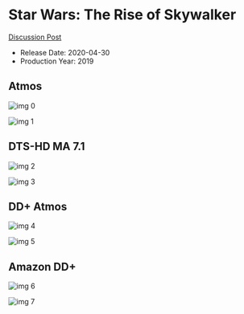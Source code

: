 # Star Wars: The Rise of Skywalker

[Discussion Post](https://www.avsforum.com/threads/bass-eq-for-filtered-movies.2995212/post-59421590)

* Release Date: 2020-04-30
* Production Year: 2019

## Atmos

![img 0](https://i.imgur.com/KnuKCSm.jpg)

![img 1](https://i.imgur.com/yIgX6w5.png)

## DTS-HD MA 7.1

![img 2](https://i.imgur.com/MSd2JcI.jpg)

![img 3](https://i.imgur.com/X1z2YPi.png)

## DD+ Atmos

![img 4](https://i.imgur.com/cm2BrDU.jpg)

![img 5](https://i.imgur.com/CkwH9Td.png)

## Amazon DD+

![img 6](https://i.imgur.com/RnWyd0L.jpg)

![img 7](https://i.imgur.com/KXW5UVi.png)

